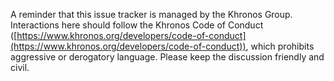 A reminder that this issue tracker is managed by the Khronos Group. Interactions here should follow the Khronos Code of Conduct ([https://www.khronos.org/developers/code-of-conduct](https://www.khronos.org/developers/code-of-conduct)), which prohibits aggressive or derogatory language. Please keep the discussion friendly and civil.
